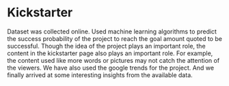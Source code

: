 # Kickstarter

Dataset was collected online. Used machine learning algorithms to predict the success probability of the project to reach the goal amount
quoted to be successful. Though the idea of the project plays an important role, the content in the kickstarter page also plays an 
important role. For example, the content used like more words or pictures may not catch the attention of the viewers. We have also used
the google trends for the project. And we finally arrived at some interesting insights from the available data.
